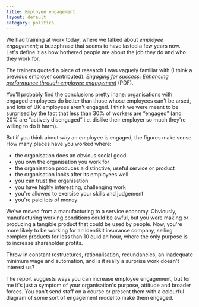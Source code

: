 ```yaml
---
title: Employee engagement
layout: default
category: politics
---
```


We had training at work today, where we talked about _employee engagement_; a buzzphrase that seems to have lasted a few years now. Let's define it as how bothered people are about the job they do and who they work for.

The trainers quoted a piece of research I was vaguely familiar with (I think a previous employer contributed): <cite><a href="http://www.engageforsuccess.org/wp-content/uploads/2012/09/file52215.pdf">Engaging for success: Enhancing performance through employee engagement</a></cite> (PDF).

You'll probably find the conclusions pretty inane: organisations with engaged employees do better than those whose employees can't be arsed, and lots of UK employees aren't engaged. I think we were meant to be surprised by the fact that less than 30% of workers are &#8220;engaged&#8221; (and 20% are &#8220;actively disengaged&#8221; i.e. dislike their employer so much they're willing to do it harm).

But if you think about _why_ an employee is engaged, the figures make sense. How many places have you worked where:

- the organisation does an obvious social good
- you own the organisation you work for
- the organisation produces a distinctive, useful service or product
- the organisation looks after its employees well
- you can trust the organisation
- you have highly interesting, challenging work
- you're allowed to exercise your skills and judgement
- you're paid lots of money

We've moved from a manufacturing to a service economy. Obviously, manufacturing working conditions could be awful, but you were making or producing a tangible product that could be used by people. Now, you're more likely to be working for an identikit insurance company, selling complex products for less than 10 quid an hour, where the only purpose is to increase shareholder profits.

Throw in constant restructures, rationalisation, redundancies, an inadequate minimum wage and automation, and is it really a surprise work doesn't interest us?

The report suggests ways you can increase employee engagement, but for me it's just a symptom of your organisation's purpose, attitude and broader forces. You can't send staff on a course or present them with a colourful diagram of some sort of engagement model to make them engaged.
